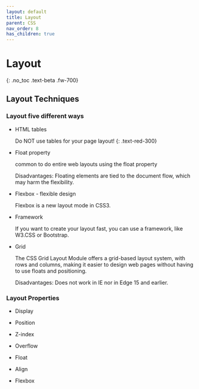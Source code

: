 ```yaml
---
layout: default
title: Layout
parent: CSS
nav_order: 8
has_children: true
---
```


# Layout
{: .no_toc .text-beta .fw-700}

## Layout Techniques

### Layout five different ways

* HTML tables 
    
    Do NOT use tables for your page layout!
    {: .text-red-300}

* Float property

    common to do entire web layouts using the float property
    
    Disadvantages: Floating elements are tied to the document flow, which may harm the flexibility.

* Flexbox - flexible design

    Flexbox is a new layout mode in CSS3.

* Framework

    If you want to create your layout fast, you can use a framework, like W3.CSS or Bootstrap.

* Grid

    The CSS Grid Layout Module offers a grid-based layout system, with rows and columns, making it easier to design web pages without having to use floats and positioning.

    Disadvantages: Does not work in IE nor in Edge 15 and earlier.

### Layout Properties

* Display

* Position

* Z-index

* Overflow

* Float

* Align

* Flexbox
